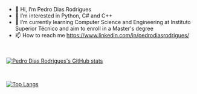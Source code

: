 - 👋 Hi, I’m Pedro Dias Rodrigues
- 👀 I’m interested in Python, C# and C++ 
- 🌱 I’m currently learning Computer Science and Engineering at Instituto Superior Técnico and aim to enroll in a Master's degree
- 📫 How to reach me https://www.linkedin.com/in/pedrodiasrodrigues/
<br/>

[![Pedro Dias Rodrigues's GitHub stats](https://github-readme-stats.vercel.app/api?username=PedroDRodrigues&show_icons=true&theme=transparent)](https://github.com/PedroDRodrigues/github-readme-stats)

<br/>

[![Top Langs](https://github-readme-stats.vercel.app/api/top-langs/?username=PedroDRodrigues&theme=transparent)](https://github.com/PedroDRodrigues/github-readme-stats)

